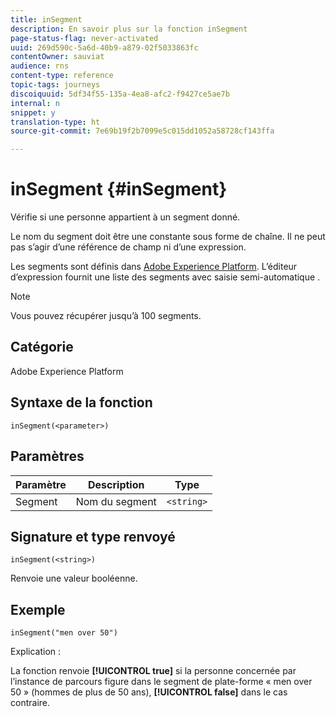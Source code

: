 ```yaml
---
title: inSegment
description: En savoir plus sur la fonction inSegment
page-status-flag: never-activated
uuid: 269d590c-5a6d-40b9-a879-02f5033863fc
contentOwner: sauviat
audience: rns
content-type: reference
topic-tags: journeys
discoiquuid: 5df34f55-135a-4ea8-afc2-f9427ce5ae7b
internal: n
snippet: y
translation-type: ht
source-git-commit: 7e69b19f2b7099e5c015dd1052a58728cf143ffa

---
```



# inSegment {#inSegment}

Vérifie si une personne appartient à un segment donné.

Le nom du segment doit être une constante sous forme de chaîne. Il ne peut pas s’agir d’une référence de champ ni d’une expression.

Les segments sont définis dans [Adobe Experience Platform](https://platform.adobe.com/segment/overview). L’éditeur d’expression fournit une liste des segments avec saisie semi-automatique .

>[!NOTE]
>
>Vous pouvez récupérer jusqu’à 100 segments.

## Catégorie

Adobe Experience Platform

## Syntaxe de la fonction

`inSegment(<parameter>)`

## Paramètres

| Paramètre | Description | Type |
|--- |--- |--- |
| Segment | Nom du segment | `<string>` |

## Signature et type renvoyé

`inSegment(<string>)`

Renvoie une valeur booléenne.

## Exemple

`inSegment("men over 50")`

Explication :

La fonction renvoie **[!UICONTROL true]** si la personne concernée par l’instance de parcours figure dans le segment de plate-forme « men over 50 » (hommes de plus de 50 ans), **[!UICONTROL false]** dans le cas contraire.
